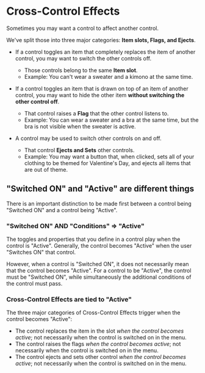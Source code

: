 ﻿---
unlisted: true
---

# Cross-Control Effects

Sometimes you may want a control to affect another control.

We've split those into three major categories: **Item slots, Flags, and Ejects**.

- If a control toggles an item that completely replaces the item of another control, you may want to switch the other controls off.
    - Those controls belong to the same **Item slot**.
    - Example: You can't wear a sweater and a kimono at the same time.

- If a control toggles an item that is drawn on top of an item of another control, you may want to hide the other item **without switching the other control off**.
    - That control raises a **Flag** that the other control listens to.
    - Example: You can wear a sweater and a bra at the same time, but the bra is not visible when the sweater is active.

- A control may be used to switch other controls on and off.
    - That control **Ejects and Sets** other controls.
    - Example: You may want a button that, when clicked, sets all of your clothing to be themed for Valentine's Day, and ejects all items that are out of theme.

## "Switched ON" and "Active" are different things

There is an important distinction to be made first between a control being "Switched ON" and a control being "Active".

### "Switched ON" AND "Conditions" => "Active"

The toggles and properties that you define in a control play when the control is "Active".
Generally, the control becomes "Active" when the user "Switches ON" that control.

However, when a control is "Switched ON", it does not necessarily mean that the control becomes "Active".
For a control to be "Active", the control must be "Switched ON", while simultaneously the additional conditions of the control must pass.

### Cross-Control Effects are tied to "Active"

The three major categories of Cross-Control Effects trigger when the control becomes "Active":

- The control replaces the item in the slot *when the control becomes active*; not necessarily when the control is switched on in the menu.
- The control raises the flags *when the control becomes active*; not necessarily when the control is switched on in the menu.
- The control ejects and sets other control *when the control becomes active*; not necessarily when the control is switched on in the menu.
